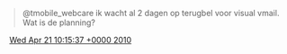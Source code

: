 > @tmobile\_webcare ik wacht al 2 dagen op terugbel voor visual vmail\. Wat is de planning?

<img src="../../media/tweet.ico" width="12" /> [Wed Apr 21 10:15:37 +0000 2010](https://twitter.com/DromerDenker/status/12568648167)